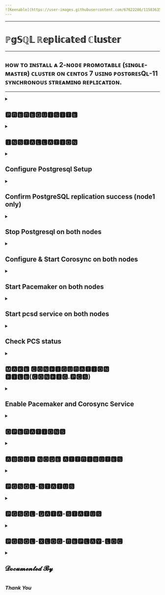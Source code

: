 ```yaml
---
![Keenable](https://user-images.githubusercontent.com/67622286/115836356-02ac4b80-a435-11eb-854f-fa32663ccd6a.png)
---
```

---
# ℙ𝕘𝕊ℚ𝕃 ℝ𝕖𝕡𝕝𝕚𝕔𝕒𝕥𝕖𝕕 ℂ𝕝𝕦𝕤𝕥𝕖𝕣
---
## ʜᴏᴡ ᴛᴏ ɪɴꜱᴛᴀʟʟ ᴀ 2-ɴᴏᴅᴇ ᴘʀᴏᴍᴏᴛᴀʙʟᴇ (ꜱɪɴɢʟᴇ-ᴍᴀꜱᴛᴇʀ) ᴄʟᴜꜱᴛᴇʀ ᴏɴ ᴄᴇɴᴛᴏꜱ 7 ᴜꜱɪɴɢ ᴘᴏꜱᴛɢʀᴇꜱQʟ-11 ꜱʏɴᴄʜʀᴏɴᴏᴜꜱ ꜱᴛʀᴇᴀᴍɪɴɢ ʀᴇᴘʟɪᴄᴀᴛɪᴏɴ.
---
<details><summary><h2 align="Left">🅿🆁🅴🆁🅴🆀🆄🅸🆂🅸🆃🅴</h2></summary>

### Software version
```
We developed pgsql RA using pacemaker 1.1.23 with heartbeat stack and resource-agents 4.1.1.

```

### Network Topology

- It's recommended that LANs(for service, pacemaker, replication) are separated and redundant.But we use these topology in this document to explain simply.
```

𝚗𝚘𝚍𝚎𝟷
- eth0 : 192.168.0.1 : LAN for service
- eth1 : 192.168.1.1 : LAN for Pacemaker
- eth2 : 192.168.2.1 : LAN for replication

𝚗𝚘𝚍𝚎𝟸
- eth0 : 192.168.0.2 : LAN for service
- eth1 : 192.168.1.2 : LAN for Pacemaker
- eth2 : 192.168.2.2 : LAN for replication

```
### virtual IP (vip)
```
- virtual IP1 : 192.168.0.3 : vip for eth0 (DB client connects this IP to access PostgreSQL(Master))
- virtual IP2 : 192.168.2.3 : vip for eth2 (replica connects this IP to replicate)

```

### PostgreSQL
```
Use PostgreSQL 9.1 or later.

```

### Parameters of pgsql RA

>The following parameters are added for replication:
<p style='text-align: justify;'>
	
- **rep_mode** - Choice from async or sync to use replication."async" is used for async mode only, "sync" is used for switching between sync mode and async mode.The following parameter node_list master_ip, and restore_command is necessary at async or sync modes(*).
- **node_list(*)** - The list of PRI and HS node names. Specifies a space-separated list of all node name (result of the uname -n command).
- **master_ip(*)** - HS connects to this IP. It equals virtual IP2 in this documents.
- **restore_command(*)** - restore_command specified in recovery.conf file when starting with HS.
- **repuser** - The user of replication which HS connects to PRI. Default is "postgres". Please use .pgpass file to set password.
- **primary_conninfo_opt** - RA generates recovery.conf file to start PostgreSQL as HS. host,port,user and application name of primary_conninfo are automatically set by RA. If you would like to set some additional parameters, you can specify them here.
- **tmpdir** - the rep_mode_conf and xlog_note.* and PGSQL.lock files are created in this directory. Default is /var/lib/pgsql/tmp directory. If the directory doesn't exist, RA makes it automatically.
- **xlog_check_count** - The count of cheking last_xlog_replay_location or last_xlog_receive_location is specified to compare data. Default is 3(times). It is counted at monitor interval.
- **stop_escalate_in_slave** - Number of shutdown retries (using -m fast) before resorting to -m immediate in replica state. In Master sate, you can use "stop_escalate" which is provided since early times.
- **restart_on_promote** - RA restarts PostgreSQL on promote instead of promote to prevent from increasing Timeline ID of PostgreSQL since HS can't connect PRI if Timeline ID is different. Default is false and you should copy data from PRI to align Timeline ID after promoting.
</p>

</details>

<details><summary><h2 align="Left">🅸🅽🆂🆃🅰🅻🅻🅰🆃🅸🅾🅽</h2></summary>
 
<h2>𝙸𝚗 𝚝𝚑𝚒𝚜 𝚍𝚘𝚌𝚞𝚖𝚎𝚗𝚝𝚜, 𝚠𝚎 𝚞𝚜𝚎 𝙲𝚎𝚗𝚝𝚘𝚜 𝟽</h2>

### OS (Centos 7) (both nodes)
- disable selinux
   - edit /etc/selinux/config
- disable firewall(iptables)
   - systemctl stop firewalld.service
   - systemctl disable firewalld.service
- set node name "node1" and "node2". 
   - edit /etc/hosts
- stop and disable NetworkManager and set up IPs as above.
   - systemctl stop NetworkManager.service 
   - systemctl disable NetworkManager.service 
- edit /etc/sysconfig/network-scripts/ifcfg-ethX

### Configure Yum Repo
```
#rpm -Uvh https://yum.postgresql.org/11/redhat/rhel-7-x86_64/pgdg-redhat-repo-latest.noarch.rpm

```

### Packages (both nodes)
```
#yum -y install postgresql11-server pacemaker corosync pcs

```

### Initialize Database
```
#/usr/pgsql-11/bin/postgresql-11-setup initdb
```

### Replacement of pgsql RA (both nodes)
```
#wget https://raw.github.com/ClusterLabs/resource-agents/master/heartbeat/pgsql
#cp pgsql /usr/lib/ocf/resource.d/heartbeat/
#chmod 755 /usr/lib/ocf/resource.d/heartbeat/pgsql
#vim /usr/lib/ocf/resource.d/heartbeat/pgsql
```
##### Replace below lines in pgsql(line no. 16)
```
#Initialization:

: ${OCF_FUNCTIONS_DIR=${OCF_ROOT}/lib/heartbeat}
	
```
		
##### with
```
#Initialization:
OCF_ROOT=/usr/lib/ocf
: ${OCF_FUNCTIONS_DIR=${OCF_ROOT}/lib/heartbeat}

```

##### Check PostgreSQL path in pgsql(line no. 47) 
```
Default value: OCF_RESKEY_pgdata_default=/var/lib/pgsql/data
for Postgresql 11: OCF_RESKEY_pgdata_default=/var/lib/pgsql/11/data
```

</details>

<details><summary><h2 align="Left">Configure Postgresql Setup</h2></summary>

### PostgreSQL (node1 only)
```
#su - postgres
$mkdir -m 700 /var/lib/pgsql/11/pg_archive
```

### Edit postgresql.conf.
>The main set part as follows. Please refer to the manual of PostgreSQL for other parameter.
Check the starting  with the PostgreSQL unit, and the replication is possible.

```
listen_addresses = '*'
wal_level = hot_standby
synchronous_commit = on
archive_mode = on
archive_command = 'cp %p /var/lib/pgsql/11/pg_archive/%f'
max_wal_senders=5
wal_keep_segments = 32
hot_standby = on
restart_after_crash = off
wal_receiver_status_interval = 2
max_standby_streaming_delay = -1
max_standby_archive_delay = -1
hot_standby_feedback = on

```
```
Edit pg_hba.conf.
Be careful. This explanation is not considered about the security.
host    all             all     127.0.0.1/32        trust
host    all             all     192.168.0.0/16      trust
host    replication     all     192.168.0.0/16      trust

```
#### Start Postgresql on node1

```
 #su - postgres
 $ pg_ctl -D /var/lib/pgsql/11/data start
```

#### Co𝚙𝚢 𝚍𝚊𝚝𝚊 𝚏𝚛𝚘𝚖 𝚗𝚘𝚍𝚎𝟷 𝚝𝚘 𝚗𝚘𝚍𝚎𝟸

```
 #su - postgres
 $ rm -rf /var/lib/pgsql/11/data/*
 $ pg_basebackup -h 192.168.2.1 -U postgres -D /var/lib/pgsql/11/data -X stream -P
 $ mkdir -m 700 /var/lib/pgsql/11/pg_archive
```

```
Create /var/lib/pgsql/11/data/recovery.conf to confirm replication.
 standby_mode = 'on'
 primary_conninfo = 'host=192.168.2.1 port=5432 user=postgres application_name=node2'
 restore_command = 'cp /var/lib/pgsql/11/pg_archive/%f %p'
 recovery_target_timeline = 'latest'
```

### Start PostgreSQL on node2

```
 $ pg_ctl -D /var/lib/pgsql/11/data/ start
```

</details>
 
	
<details><summary><h2 align="Left">Confirm PostgreSQL replication success (node1 only)</h2></summary>

```
#su - postgres
```

- $ psql -c "select client_addr,sync_state from pg_stat_replication;"

|                              |        |         
| :--------------------------------:|:------------------------------:|      
 | client_addr | sync_state|
 |192.168.2.2| sync |
 
</details>

<details><summary><h2 align="Left">Stop Postgresql on both nodes</h2></summary>

```
 $ pg_ctl -D /var/lib/pgsql/11/data stop
 $ exit
 ```
</details>

<details><summary><h2 align="Left">Configure & Start Corosync on both nodes</h2></summary>

```
Create /etc/corosync/corosync.conf
quorum {
    provider: corosync_votequorum
    expected_votes: 2
}
aisexec {
    user: root
    group: root
}
service {
    name: pacemaker
    ver: 0
}
totem {
    version: 2
    secauth: off
    interface {
        ringnumber: 0
        bindnetaddr: 192.168.1.0
        mcastaddr: 239.255.1.1
    }
}
logging {
    to_syslog: yes
}
```

### Start corosync

```
#systemctl start corosync.service
```

>You can see this log in /var/log/messages when you succeed in starting corosync.
 Starting Corosync Cluster Engine (corosync): [  OK  ]

</details>
	
<details><summary><h2 align="Left">Start Pacemaker on both nodes</h2></summary>
- Clear current settings if it exists.

```
#rm -f /var/lib/pacemaker/cib/cib*
```
	
### Start pacemaker

```
#systemctl start pacemaker.service
```

</details>

<details><summary><h2 align="Left">Start pcsd service on both nodes</h2></summary>

```
#systemctl enable pcsd.service
#systemctl start pcsd.service

```

</details>

<details><summary><h2 align="Left">Check PCS status</h2></summary>

```
#crm_mon -Afr -1
```

```
Ｓｔａｃｋ： ｃｏｒｏｓｙｎｃ
Current DC: node2 (version 1.1.23-1.el7_9.1-9acf116022) - partition with quorum
Last updated: Mon May 29 19:30:29 2021
Last change: Mon May 29 19:30:29 2021 by root via crm_attribute on node2

2 Nodes configured, unknown expected votes
0 Resources configured.

Online: [ node1 node2 ]

Ｆｕｌｌ　ｌｉｓｔ　ｏｆ　ｒｅｓｏｕｒｃｅｓ：

𝑵𝒐𝒅𝒆 𝑨𝒕𝒕𝒓𝒊𝒃𝒖𝒕𝒆𝒔:
- Node node1:
- Node node2:

𝑴𝒊𝒈𝒓𝒂𝒕𝒊𝒐𝒏 𝒔𝒖𝒎𝒎𝒂𝒓𝒚:
- Node node1:
- Node node2:
```

</details>

<details><summary><h2 align="Left">🅼🅰🅺🅴 🅲🅾🅽🅵🅸🅶🆄🆁🅰🆃🅸🅾🅽 🅵🅸🅻🅴(🅲🅾🅽🅵🅸🅶.🅿🅲🆂)</h2></summary>

>In this sample configuration, "vip-master" means virtual IP1 and "vip-rep" means virtual IP2,and we use restart_on_promote="true" to explain operations simply.
If you use false,you should start pacemaker on node1 only and laod configuration.After that you should copy data from node1 to node2 and start pacemaker on node2 to align  Timeline ID.

```

pcs cluster cib pgsql_cfg

pcs -f pgsql_cfg property set no-quorum-policy="ignore"
pcs -f pgsql_cfg property set stonith-enabled="false"
pcs -f pgsql_cfg resource defaults resource-stickiness="INFINITY"
pcs -f pgsql_cfg resource defaults migration-threshold="1"

pcs -f pgsql_cfg resource create vip-master IPaddr2 \
   ip="192.168.0.3" \
   nic="eth0" \
   cidr_netmask="24" \
   op start   timeout="60s" interval="0s"  on-fail="restart" \
   op monitor timeout="60s" interval="10s" on-fail="restart" \
   op stop    timeout="60s" interval="0s"  on-fail="block"

pcs -f pgsql_cfg resource create vip-rep IPaddr2 \
   ip="192.168.2.3" \
   nic="eth2" \
   cidr_netmask="24" \
   meta migration-threshold="0" \
   op start   timeout="60s" interval="0s"  on-fail="stop" \
   op monitor timeout="60s" interval="10s" on-fail="restart" \
   op stop    timeout="60s" interval="0s"  on-fail="ignore"

pcs -f pgsql_cfg resource create pgsql pgsql \
   pgctl="/usr/bin/pg_ctl" \
   psql="/usr/bin/psql" \
   pgdata="/var/lib/pgsql/11/data/" \
   rep_mode="sync" \
   node_list="node1 node2" \
   restore_command="cp /var/lib/pgsql/11/pg_archive/%f %p" \
   primary_conninfo_opt="keepalives_idle=60 keepalives_interval=5 keepalives_count=5" \
   master_ip="192.168.2.3" \
   restart_on_promote='true' \
   op start   timeout="60s" interval="0s"  on-fail="restart" \
   op monitor timeout="60s" interval="4s" on-fail="restart" \
   op monitor timeout="60s" interval="3s"  on-fail="restart" role="Master" \
   op promote timeout="60s" interval="0s"  on-fail="restart" \
   op demote  timeout="60s" interval="0s"  on-fail="stop" \
   op stop    timeout="60s" interval="0s"  on-fail="block" \
   op notify  timeout="60s" interval="0s"

pcs -f pgsql_cfg resource master msPostgresql pgsql \
   master-max=1 master-node-max=1 clone-max=2 clone-node-max=1 notify=true

pcs -f pgsql_cfg resource group add master-group vip-master vip-rep

pcs -f pgsql_cfg constraint colocation add master-group with Master msPostgresql INFINITY
pcs -f pgsql_cfg constraint order promote msPostgresql then start master-group symmetrical=false score=INFINITY
pcs -f pgsql_cfg constraint order demote  msPostgresql then stop  master-group symmetrical=false score=0

pcs cluster cib-push pgsql_cfg
```

### Load configuration

```
#sh config.pcs
```

### Check status again

```
#crm_mon -Afr -1
Stack: corosync
Current DC: node1 (version 1.1.23-1.el7_9.1-9acf116022) - partition with quorum
Last updated: Sat May 29 21:02:34 2021
Last change: Sat May 29 21:02:33 2021 by root via crm_attribute on node1

2 nodes configured
4 resource instances configured

Online: [ node1 node2 ]

Full list of resources:

 Master/Slave Set: msPostgresql [pgsql]
     Masters: [ node1 ]
     Slaves: [ node2 ]
 Resource Group: master-group
     vip-master (ocf::heartbeat:IPaddr2): Started node1
     vip-rep  (ocf::heartbeat:IPaddr2): Started node1

𝑵𝒐𝒅𝒆 𝑨𝒕𝒕𝒓𝒊𝒃𝒖𝒕𝒆𝒔:
- Node node1:
    + master-pgsql                      : 1000      
    + pgsql-data-status                 : LATEST    
    + pgsql-master-baseline             : 0000000006000098
    + pgsql-status                      : PRI       
- Node node2:
    + master-pgsql                      : 100       
    + pgsql-data-status                 : STREAMING|SYNC
    + pgsql-status                      : HS:sync   

𝑴𝒊𝒈𝒓𝒂𝒕𝒊𝒐𝒏 𝒔𝒖𝒎𝒎𝒂𝒓𝒚:
 Node node2:
 Node node1:
```

</details>

<details><summary><h2 align="Left">Enable Pacemaker and Corosync Service</h2></summary>

```
 #systemctl enable corosync.service
 #systemctl enable pacemaker.service

```

</details>

<details><summary><h2 align="Left">🅾🅿🅴🆁🅰🆃🅸🅾🅽🆂</h2></summary>
 <h2>𝙰𝚏𝚝𝚎𝚛 𝚏𝚊𝚒𝚕-𝚘𝚟𝚎𝚛</h2>

### Kill PostgreSQL process at node1 to occur fail-over
```
#killall -9 postgres 
```
### Check status
```
#crm_mon -Afr -1
Stack: corosync
Current DC: node1 (version 1.1.23-1.el7_9.1-9acf116022) - partition with quorum
Last updated: Sat May 29 21:05:09 2021
Last change: Sat May 29 21:02:33 2021 by root via crm_attribute on node1

2 nodes configured
4 resource instances configured

Online: [ node1 node2 ]

Full list of resources:

 Master/Slave Set: msPostgresql [pgsql]
     Slaves: [ node2 ]
     Stopped: [ node1 ]
 Resource Group: master-group
     vip-master (ocf::heartbeat:IPaddr2): Stopped
     vip-rep  (ocf::heartbeat:IPaddr2): Stopped

Node Attributes:
- Node node1:
    + master-pgsql                      : -INFINITY 
    + pgsql-data-status                 : DISCONNECT    
    + pgsql-status                      : STOP      
- Node node2:
    + master-pgsql                      : 1000       
    + pgsql-data-status                 : LATEST
    + pgsql-master-baseline             : 0000000006017680
    + pgsql-status                      : PRI  

Migration Summary:
- Node node2:
- Node node1:
   pgsql: migration-threshold=1 fail-count=1 last-failure='Sat May 29 21:05:07 2021'

Failed Resource Actions:
- pgsql_monitor_3000 on node1 'unknown error' (1): call=23, status=complete, exitreason='',
    last-rc-change='Sat May 29 21:05:07 2021', queued=0ms, exec=0ms
```
### Recovery node1 as replica
>Copy all data from node2 because the data of node1 may be inconsistent.
```

 ##### (at node1)
 #su - postgres
 $ rm -rf /var/lib/pgsql/11/data/
 $ pg_basebackup -h 192.168.2.3 -U postgres -D /var/lib/pgsql/11/data -X stream -P
 $ rm /var/lib/pgsql/11/tmp/PGSQL.lock
 $ exit
 
 #pcs resource cleanup msPostgresql
 
 ```

### Check status again
```
#crm_mon -Afr -1

Stack: corosync
Current DC: node2 (version 1.1.23-1.el7_9.1-9acf116022) - partition with quorum
Last updated: Mon May 31 09:53:18 2021
Last change: Mon May 31 08:29:16 2021 by root via crm_attribute on node2

2 nodes configured
4 resource instances configured

Online: [ node1 node2 ]

Full list of resources:

 Master/Slave Set: msPostgresql [pgsql]
     Masters: [ node2 ]
     Slaves: [ node1 ]
 Resource Group: master-group
     vip-master (ocf::heartbeat:IPaddr2): Started node2
     vip-rep  (ocf::heartbeat:IPaddr2): Started node2

Node Attributes:
- Node node1:
    + master-pgsql                      : 100       
    + pgsql-data-status                 : STREAMING|SYNC
    + pgsql-status                      : HS:sync   
- Node node2:
    + master-pgsql                      : 1000      
    + pgsql-data-status                 : LATEST    
    + pgsql-master-baseline             : 000000000A000098
    + pgsql-status                      : PRI       

Migration Summary:
- Node node1:
- Node node2:

```
</details>
<details><summary><h2 align="Left">🅰🅱🅾🆄🆃 🅽🅾🅳🅴 🅰🆃🆃🆁🅸🅱🆄🆃🅴🆂</h2></summary>
 <h2>The RA defines the following states as a node attribute value of Pacemaker</h2>
 
- Attribute can be seen in "crm_mon -A". 
</details>
<details><summary><h2 align="Left">🅿🅶🆂🆀🅻-🆂🆃🅰🆃🆄🆂</h2></summary>

- A present state of PostgreSQL is displayed by the attribute value to which PRI or either HS node is displayed.

```
- 𝐒𝐓𝐎𝐏 = PostgreSQL has stopped.
- 𝐇𝐒:𝐚𝐥𝐨𝐧𝐞 - It works as HS but HS doesn't connect PRI.
- 𝐇𝐒:𝐜𝐨𝐧𝐧𝐞𝐜𝐭𝐞𝐝 - It works as HS,and connected with PRI but HS isn't normal state of the replication (Data has not caught up with PRI).
- 𝐇𝐒:𝐚𝐬𝐲𝐧𝐜 - It works as HS, and the state is async mode. When RA is used in the rep_mode=async, it is possible to be promoted to Master.
- 𝐇𝐒:𝐬𝐲𝐧𝐜 - It works as HS, and the state is sync mode. It is possible to be promoted to Master for the rep_mode=sync.
- 𝐏𝐑𝐈 - It operates by PRI.

```
</details>

<details><summary><h2 align="Left">🅿🅶🆂🆀🅻-🅳🅰🆃🅰-🆂🆃🅰🆃🆄🆂</h2></summary>

- The transitional state of data is displayed. This state remains after stopping pacemaker.
- When starting pacemaker next time, this state is used to judge whether my data is old or not.

```

- 𝐃𝐈𝐒𝐂𝐎𝐍𝐍𝐄𝐂𝐓 - Master changes other node state into DISCONNECT if Master can't detect connection of replication because of LAN failure or breakdown of replica and so on.
- {𝐬𝐭𝐚𝐭𝐞}|{𝐬𝐲𝐧𝐜_𝐬𝐭𝐚𝐭𝐞} - Master changes other node state into {state}|{sync_state} if Master detects connection of replication {state} and {sync_state} means state of replication which is retrieved using "select state and sync_state from pg_stat_replication" on Master.For example,  INIT, CATCHUP, and STREAMING are displayed in {state} and ASYNC, SYNC are displayed in {sync_state}
- 𝐋𝐀𝐓𝐄𝐒𝐓 - It's displayed when it's Master.
```
- These states are the transitional state of final data, and it may be not consistent with the state of actual data.
- For instance, During PRI, the state is "LATEST". But the node is stopped or down, this state "LATEST" is maintained if Master doesn't exist in other nodes. It never changes to "DISCONNECT" for oneself.
- When other node newly is promoted, this new Master changes the state of old Master to "DISCONNECT". When any node can not become Master, this "LATEST" will be keeped.
</details>
<details><summary><h2 align="Left">🅿🅶🆂🆀🅻-🆇🅻🅾🅶-🆁🅴🅿🅻🅰🆈-🅻🅾🅲</h2></summary>

- There is no Master node, it is displayed. RA  decide to promote one node to Master comparing with the value of the last_replay_xlog_location or last_receive_xlog_replay_location among other node.

</details>

<details><summary><h2 align="left">𝓓𝓸𝓬𝓾𝓶𝓮𝓷𝓽𝓮𝓭 𝓑𝔂</h2></summary>
	
|                              |                      |
| :-------------------:|:------------------------------: |        
 |*Name* | **Monika Verma** |  
|*Org.* | ****Keen & Able computers Pvt Ltd****  |  
| *Title*  | **Project Coordinator** |
| *Date*  | **31st May 2021**     |
|  *Signature (if any)* |     |   

</details>

### *Thank You*
